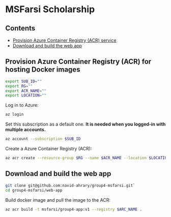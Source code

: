 # MSFarsi Scholarship

## Contents

- [Provision Azure Container Registry (ACR) service](#provision-azure-container-registry-acr-for-hosting-docker-images)
- [Download and build the web app](#download-and-build-the-web-app)


## Provision Azure Container Registry (ACR) for hosting Docker images

```bash
export SUB_ID=""
export RG=""
export ACR_NAME=""
export LOCATION=""
```

Log in to Azure:

```bash
az login
```

Set this subscription as a default one.
**It is needed when you logged-in with multiple accounts.**

```bash
az account --subscription $SUB_ID
```

Create a Azure Container Registry (ACR):

```bash
az acr create --resource-group $RG --name $ACR_NAME --location $LOCATION --sku Basic
```

## Download and build the web app

```bash
git clone git@github.com:navid-ahrary/group4-msfarsi.git`
cd group4-msfarsi/web-app
```

Build docker image and pull the image to the ACR:

```bash
az acr build -t msfarsi/group4-app:v1 --registry $ARC_NAME .
```
